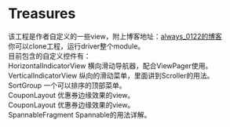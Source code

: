 # Treasures
该工程是作者自定义的一些view，附上博客地址：<a href="http://blog.csdn.net/always_0122">always_0122的博客</a></br>
你可以clone工程，运行driver整个module。</br>
目前包含的自定义控件有：</br>
  HorizontalIndicatorView 横向滑动导航器，配合ViewPager使用。</br>
  VerticalIndicatorView 纵向的滑动菜单，里面讲到Scroller的用法。</br>
  SortGroup 一个可以排序的顶部菜单。</br>
  CouponLayout 优惠券边缘效果的view。</br>
  CouponLayout 优惠券边缘效果的view。</br>
  SpannableFragment Spannable的用法详解。 </br>